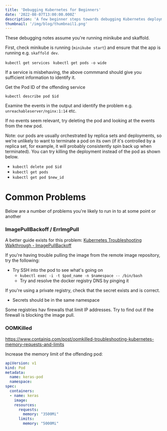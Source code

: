 ```yaml
---
title: 'Debugging Kubernetes for Beginners'
date: '2022-08-07T13:00:00.000Z'
description: 'A few beginner steps towards debugging Kubernetes deployments.'
thumbnail: '/img/blog/thumbnail1.png'
---
```


These debugging notes assume you're running minikube and skaffold.

First, check minikube is running (`minikube start`) and ensure that the app is running e.g. `skaffold dev`.

`kubectl get services `
`kubectl get pods -o wide`

If a service is misbehaving, the above commmand should give you sufficient information to identify it.

Get the Pod ID of the offending service

`kubectl describe pod $id`

Examine the events in the output and identify the problem e.g. `unreachableserver/nginx:1:14` etc. 

If no events seem relevant, try deleting the pod and looking at the events from the new pod.

Note: our pods are usually orchestrated by replica sets and deployments, so we're unlikely to want to terminate a pod on its own (if it's controlled by a replica set, for example, it will probably consistently spin back up when terminated). You can try killing the deployment instead of the pod as shown below. 
- `kubectl delete pod $id`
- `kubectl get pods`
- `kubectl get pod $new_id`

# Common Problems
Below are a number of problems you're likely to run in to at some point or another

### ImagePullBackoff / ErrImgPull
A better guide exists for this problem: [Kubernetes Troubleshooting Walkthrough - ImagePullBackoff](https://managedkube.com/kubernetes/k8sbot/troubleshooting/imagepullbackoff/2019/02/23/imagepullbackoff.html)

If you're having trouble pulling the image from the remote image repository, try the following:

- Try SSH into the pod to see what's going on 
	- `kubectl exec -i -t $pod_name -n $namespace -- /bin/bash`
	- Try and resolve the docker registry DNS by pinging it 

If you're using a private registry, check that the secret exists and is correct. 
- Secrets should be in the same namespace

Some registries hav firewalls that limit IP addresses. Try to find out if the firewall is blocking the image pull. 

### OOMKilled
https://www.containiq.com/post/oomkilled-troubleshooting-kubernetes-memory-requests-and-limits

Increase the memory limit of the offending pod: 

```yaml
apiVersion: v1
kind: Pod
metadata:
  name: keras-pod
  namespace: 
spec:
  containers:
  - name: keras
    image: 
    resources:
      requests:
        memory: "3500Mi"
      limits:
        memory: "5000Mi"
```
